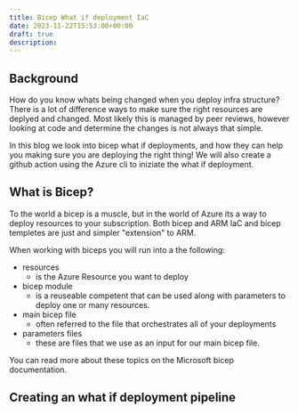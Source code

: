 ```yaml
---
title: Bicep What if deployment IaC 
date: 2023-11-22T15:53:00+00:00
draft: true
description: 
---
```


## Background
How do you know whats being changed when you deploy infra structure? 
There is a lot of difference ways to make sure the right resources are deplyed and changed. Most likely this is managed by peer reviews, however looking at code and determine the changes is not always that simple. 


In this blog we look into bicep what if deployments, and how they can help you making sure you are deploying the right thing! We will also create a github action using the Azure cli to iniziate the what if deployment.  
## What is Bicep?  
To the world a bicep is a muscle, but in the world of Azure its a way to deploy resources to your subscription. Both bicep and ARM IaC and bicep templetes are just and simpler "extension" to ARM. 

When working with biceps you will run into a the following: 
- resources 
  - is the Azure Resource you want to deploy
- bicep module 
  - is a reuseable competent that can be used along with parameters to deploy one or many resources. 
- main bicep file
  - often referred to the file that orchestrates all of your deployments
- parameters files
    - these are files that we use as an input for our main bicep file. 

You can read more about these topics on the Microsoft bicep documentation.

## Creating an what if deployment pipeline


